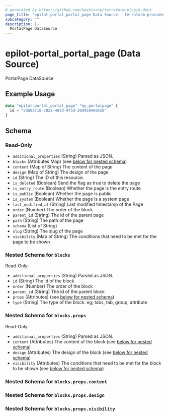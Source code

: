 ```yaml
---
# generated by https://github.com/hashicorp/terraform-plugin-docs
page_title: "epilot-portal_portal_page Data Source - terraform-provider-epilot-portal"
subcategory: ""
description: |-
  PortalPage DataSource
---
```


# epilot-portal_portal_page (Data Source)

PortalPage DataSource

## Example Usage

```terraform
data "epilot-portal_portal_page" "my_portalpage" {
  id = "5da0a718-c822-403d-9f5d-20d4584e0528"
}
```

<!-- schema generated by tfplugindocs -->
## Schema

### Read-Only

- `additional_properties` (String) Parsed as JSON.
- `blocks` (Attributes Map) (see [below for nested schema](#nestedatt--blocks))
- `content` (Map of String) The content of the page
- `design` (Map of String) The design of the page
- `id` (String) The ID of this resource.
- `is_deleted` (Boolean) Send the flag as true to delete the page
- `is_entry_route` (Boolean) Whether the page is the entry route
- `is_public` (Boolean) Whether the page is public
- `is_system` (Boolean) Whether the page is a system page
- `last_modified_at` (String) Last modified timestamp of the Page
- `order` (Number) The order of the block
- `parent_id` (String) The id of the parent page
- `path` (String) The path of the page
- `schema` (List of String)
- `slug` (String) The slug of the page
- `visibility` (Map of String) The conditions that need to be met for the page to be shown

<a id="nestedatt--blocks"></a>
### Nested Schema for `blocks`

Read-Only:

- `additional_properties` (String) Parsed as JSON.
- `id` (String) The id of the block
- `order` (Number) The order of the block
- `parent_id` (String) The id of the parent block
- `props` (Attributes) (see [below for nested schema](#nestedatt--blocks--props))
- `type` (String) The type of the block. eg; tabs, tab, group, attribute

<a id="nestedatt--blocks--props"></a>
### Nested Schema for `blocks.props`

Read-Only:

- `additional_properties` (String) Parsed as JSON.
- `content` (Attributes) The content of the block (see [below for nested schema](#nestedatt--blocks--props--content))
- `design` (Attributes) The design of the block (see [below for nested schema](#nestedatt--blocks--props--design))
- `visibility` (Attributes) The conditions that need to be met for the block to be shown (see [below for nested schema](#nestedatt--blocks--props--visibility))

<a id="nestedatt--blocks--props--content"></a>
### Nested Schema for `blocks.props.content`


<a id="nestedatt--blocks--props--design"></a>
### Nested Schema for `blocks.props.design`


<a id="nestedatt--blocks--props--visibility"></a>
### Nested Schema for `blocks.props.visibility`
